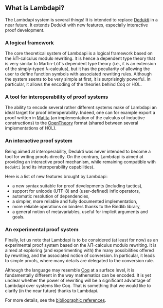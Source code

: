 What is Lambdapi?
-----------------

The Lambdapi system is several things! It is intended to replace [Dedukti](https://deducteam.github.io/) in a near future. It extends Dedukti with new features, especially interactive proof development.


### A logical framework

The core theoretical system of Lambdapi is a logical framework based on  the
λΠ-calculus modulo rewriting. It is hence a dependent type theory that is very
similar to Martin-Lőf's dependent type theory (i.e., it is an extension of the
simply-typed λ-calculus),  but it has the peculiarity of allowing the user  to
define function symbols with associated rewriting rules.  Although the  system
seems to be very simple at first, it is surprisingly powerful.  In particular,
it allows the encoding of the theories behind Coq or HOL.

### A tool for interoperability of proof systems

The ability to encode several rather different systems make of Lambdapi an ideal target for proof interoperability. Indeed,
one can for example export a proof written in [Matita](http://matita.cs.unibo.it/) (an implementation of the
calculus of inductive constructions) to the [OpenTheory](http://www.gilith.com/opentheory/) format (shared  between
several implementations of HOL).

### An interactive proof system

Being aimed at interoperability, Dedukti was never intended to become a tool
for writing proofs directly. On the contrary, Lambdapi is aimed at providing
an interactive proof mechanism, while remaining compatible with `Dedukti` (and
its interoperability capabilities).

Here is a list of new features brought by Lambdapi:
 - a new syntax suitable for proof developments (including tactics),
 - support for unicode (UTF-8) and (user-defined) infix operators,
 - automatic resolution of dependencies,
 - a simpler, more reliable and fully documented implementation,
 - more reliable operations on binders thanks to the Bindlib library,
 - a general notion of metavariables, useful for implicit arguments and goals.

### An experimental proof system

Finally, let us note that Lambdapi is to be considered (at least for now) as
an experimental proof system based on the λΠ-calculus modulo rewriting.  It is
aimed at exploring (and experimenting with)  the many possibilities offered by
rewriting, and the associated notion of conversion. In particular, it leads to
simple proofs, where many details are delegated to the conversion rule.

Although the language may resemble [Coq](http://coq.inria.fr) at a surface level, it is fundamentally
different in the way mathematics can be encoded. It is yet unclear whether the
power of rewriting will be a significant advantage of Lambdapi over  systems
like Coq. That is something that we would like to clarify (in the near future)
thanks to Lambdapi.


For more details, see the [bibliographic references](biblio.md).

